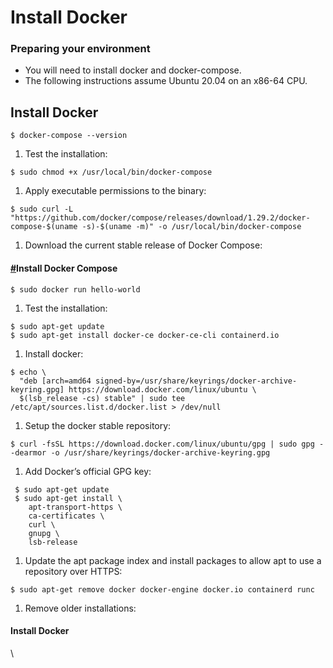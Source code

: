 # Install Docker

### Preparing your environment <a href="#preparing-your-environment" id="preparing-your-environment"></a>

* You will need to install docker and docker-compose.
* The following instructions assume Ubuntu 20.04 on an x86-64 CPU.

## Install Docker <a href="#install-docker" id="install-docker"></a>

```
$ docker-compose --version
```

1. Test the installation:

```
$ sudo chmod +x /usr/local/bin/docker-compose
```

1. Apply executable permissions to the binary:

```
$ sudo curl -L "https://github.com/docker/compose/releases/download/1.29.2/docker-compose-$(uname -s)-$(uname -m)" -o /usr/local/bin/docker-compose
```

1. Download the current stable release of Docker Compose:

#### [#](https://docs.scrt.network/node-guides/monitoring-docker.html#install-docker-compose)Install Docker Compose <a href="#install-docker-compose" id="install-docker-compose"></a>

```
$ sudo docker run hello-world
```

1. Test the installation:

```
$ sudo apt-get update
$ sudo apt-get install docker-ce docker-ce-cli containerd.io
```

1. Install docker:

```
$ echo \
  "deb [arch=amd64 signed-by=/usr/share/keyrings/docker-archive-keyring.gpg] https://download.docker.com/linux/ubuntu \
  $(lsb_release -cs) stable" | sudo tee /etc/apt/sources.list.d/docker.list > /dev/null
```

1. Setup the docker stable repository:

```
$ curl -fsSL https://download.docker.com/linux/ubuntu/gpg | sudo gpg --dearmor -o /usr/share/keyrings/docker-archive-keyring.gpg
```

1. Add Docker’s official GPG key:

```
 $ sudo apt-get update
 $ sudo apt-get install \
    apt-transport-https \
    ca-certificates \
    curl \
    gnupg \
    lsb-release
```

1. Update the apt package index and install packages to allow apt to use a repository over HTTPS:

```
$ sudo apt-get remove docker docker-engine docker.io containerd runc
```

1. Remove older installations:

#### Install Docker <a href="#install-docker" id="install-docker"></a>

\
